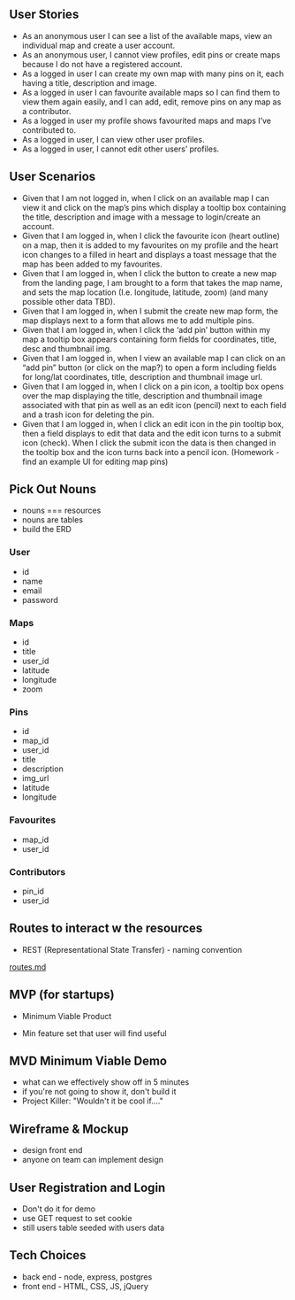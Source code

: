 ## User Stories
- As an anonymous user I can see a list of the available maps, view an individual map and create a user account.
- As an anonymous user, I cannot view profiles, edit pins or create maps because I do not have a registered account.
- As a logged in user I can create my own map with many pins on it, each having a title, description and image.
- As a logged in user I can favourite available maps so I can find them to view them again easily, and I can add, edit, remove pins on any map as a contributor.
- As a logged in user my profile shows favourited maps and maps I’ve contributed to.
- As a logged in user, I can view other user profiles.
- As a logged in user, I cannot edit other users’ profiles.

## User Scenarios
- Given that I am not logged in, when I click on an available map I can view it and click on the map’s pins which display a tooltip box containing the title, description and image with a message to login/create an account.
- Given that I am logged in, when I click the favourite icon (heart outline) on a map, then it is added to my favourites on my profile and the heart icon changes to a filled in heart and displays a toast message that the map has been added to my favourites.
- Given that I am logged in, when I click the button to create a new map from the landing page, I am brought to a form that takes the map name, and sets the map location (I.e. longitude, latitude, zoom) (and many possible other data TBD). 
- Given that I am logged in, when I submit the create new map form, the map displays next to a form that allows me to add multiple pins.
- Given that I am logged in, when I click the ‘add pin’ button within my map a tooltip box appears containing form fields for coordinates, title, desc and thumbnail img.
- Given that I am logged in, when I view an available map I can click on an “add pin” button (or click on the map?) to open a form including fields for long/lat coordinates, title, description and thumbnail image url.
- Given that I am logged in, when I click on a pin icon, a tooltip box opens over the map displaying the title, description and thumbnail image associated with that pin as well as an edit icon (pencil) next to each field and a trash icon for deleting the pin.
- Given that I am logged in, when I click an edit icon in the pin tooltip box, then a field displays to edit that data and the edit icon turns to a submit icon (check). When I click the submit icon the data is then changed in the tooltip box and the icon turns back into a pencil icon. (Homework - find an example UI for editing map pins)

## Pick Out Nouns
* nouns === resources
* nouns are tables
* build the ERD

### User
- id
- name
- email
- password

### Maps
- id
- title
- user_id
- latitude
- longitude
- zoom

### Pins
- id
- map_id
- user_id
- title
- description
- img_url
- latitude
- longitude

### Favourites
- map_id
- user_id

### Contributors
- pin_id
- user_id

## Routes to interact w the resources
* REST (Representational State Transfer) - naming convention

[routes.md](./routes.md)

## MVP (for startups)
* Minimum Viable Product
- Min feature set that user will find useful

## MVD Minimum Viable Demo
* what can we effectively show off in 5 minutes
* if you're not going to show it, don't build it
* Project Killer: "Wouldn't it be cool if...."

## Wireframe & Mockup
* design front end
* anyone on team can implement design

## User Registration and Login
* Don't do it for demo
* use GET request to set cookie
* still users table seeded with users data

## Tech Choices
* back end - node, express, postgres
* front end - HTML, CSS, JS, jQuery


